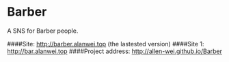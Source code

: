 # Barber
A SNS for Barber people.
  
####Site: http://barber.alanwei.top (the lastested version)
####Site 1: http://bar.alanwei.top
####Project address: http://allen-wei.github.io/Barber
